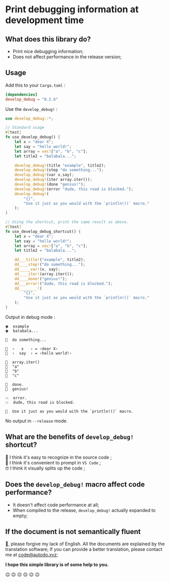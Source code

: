 # Print debugging information at development time

## What does this library do?

* Print nice debugging information;
* Does not affect performance in the release version;

## **Usage**

Add this to your `Cargo.toml` :

``` toml
[dependencies]
develop_debug = "0.2.6"
```

Use the `develop_debug!` :

``` rust
use develop_debug::*;

// Standard usage
#[test]
fn use_develop_debug() {
    let x = "dear X";
    let say = "hello world!";
    let array = vec!["a", "b", "c"];
    let title2 = "balabala...";

    develop_debug!(title "example", title2);
    develop_debug!(step "do something...");
    develop_debug!(var x,say);
    develop_debug!(iter array.iter());
    develop_debug!(done "genius!");
    develop_debug!(error "dude, this road is blocked.");
    develop_debug!(
        "{}",
        "Use it just as you would with the `println!()` macro."
    );
}

// Using the shortcut, print the same result as above.
#[test]
fn use_develop_debug_shortcut() {
    let x = "dear X";
    let say = "hello world!";
    let array = vec!["a", "b", "c"];
    let title2 = "balabala...";

    dd___title!("example", title2);
    dd____step!("do something...");
    dd_____var!(x, say);
    dd____iter!(array.iter());
    dd____done!("genius!");
    dd___error!("dude, this road is blocked.");
    dd________!(
        "{}",
        "Use it just as you would with the `println!()` macro."
    );
}

```

Output in debug mode :

``` output
🍀  example
🍀  balabala...

🦀  do something...

🔹  ‹   x   › = ‹dear X›
🔹  ‹  say  › = ‹hello world!›

🔶  array.iter()
🔸  "a"
🔸  "b"
🔸  "c"

🌱  done.
🌱  genius!

💥  error.
💥  dude, this road is blocked.

🐰  Use it just as you would with the `println!()` macro.
```

No output in `--release` mode.

## **What are the benefits of `develop_debug!` shortcut?**

😬 I think it's easy to recognize in the source code ;  
🤤 I think it's convenient to prompt in `VS Code` ;  
🤓 I think it visually splits up the code ;  

## **Does the `develop_debug!` macro affect code performance?**

* It doesn't affect code performance at all;
* When compiled to the release, `develop_debug!` actually expanded to empty;

## If the document is not semantically fluent

🥺, please forgive my lack of English.
All the documents are explained by the translation software;
If you can provide a better translation, please contact me at [code@autodo.xyz](mailto:code@autodo.xyz);

**I hope this simple library is of some help to you.**

😌 😌 😌 😌 😌 😌  
